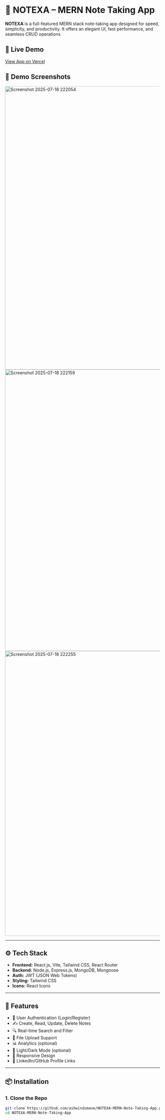 # 📝 NOTEXA – MERN Note Taking App

**NOTEXA** is a full-featured MERN stack note-taking app designed for speed, simplicity, and productivity. It offers an elegant UI, fast performance, and seamless CRUD operations

## 🔗 Live Demo
[View App on Vercel](https://notexa-note-app-by-ashwin-dumane.vercel.app/)

## 📸 Demo Screenshots

<img width="1910" height="922" alt="Screenshot 2025-07-18 222054" src="https://github.com/user-attachments/assets/a3d35bcf-a641-47ca-ac1e-e59b1201c6a3" />

<img width="1899" height="916" alt="Screenshot 2025-07-18 222159" src="https://github.com/user-attachments/assets/08cdfb23-dc93-418a-9af1-330a5c07ba04" />

<img width="1910" height="927" alt="Screenshot 2025-07-18 222255" src="https://github.com/user-attachments/assets/d4a4b60b-bb10-4137-b650-6b7d7ad7732d" />

---

## ⚙️ Tech Stack

- **Frontend:** React.js, Vite, Tailwind CSS, React Router
- **Backend:** Node.js, Express.js, MongoDB, Mongoose
- **Auth:** JWT (JSON Web Tokens)
- **Styling:** Tailwind CSS
- **Icons:** React Icons

---

## 🚀 Features

- 🔐 User Authentication (Login/Register)
- ✍️ Create, Read, Update, Delete Notes
- 🔍 Real-time Search and Filter
- 📁 File Upload Support
- 📊 Analytics (optional)
- 🌙 Light/Dark Mode (optional)
- 📲 Responsive Design
- 📌 LinkedIn/GitHub Profile Links

---

## 📦 Installation

### 1. Clone the Repo
```bash
git clone https://github.com/ashwindumane/NOTEXA-MERN-Note-Taking-App.git
cd NOTEXA-MERN-Note-Taking-App
